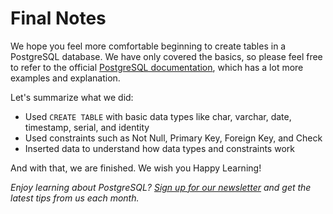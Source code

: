 # Final Notes

We hope you feel more comfortable beginning to create tables in a PostgreSQL database. We have only covered the basics, so please feel free to refer to the official [PostgreSQL documentation](https://www.postgresql.org/docs/current/sql-createtable.html), which has a lot more examples and explanation. 

Let's summarize what we did:

- Used `CREATE TABLE` with basic data types like char, varchar, date, timestamp, serial, and identity
- Used constraints such as Not Null, Primary Key, Foreign Key, and Check
- Inserted data to understand how data types and constraints work

And with that, we are finished. We wish you Happy Learning!

_Enjoy learning about PostgreSQL? [Sign up for our newsletter](https://www.crunchydata.com/newsletter/) and get the latest tips from us each month._
